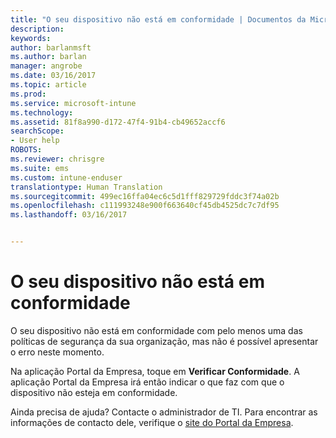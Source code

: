 ```yaml
---
title: "O seu dispositivo não está em conformidade | Documentos da Microsoft"
description: 
keywords: 
author: barlanmsft
ms.author: barlan
manager: angrobe
ms.date: 03/16/2017
ms.topic: article
ms.prod: 
ms.service: microsoft-intune
ms.technology: 
ms.assetid: 81f8a990-d172-47f4-91b4-cb49652accf6
searchScope:
- User help
ROBOTS: 
ms.reviewer: chrisgre
ms.suite: ems
ms.custom: intune-enduser
translationtype: Human Translation
ms.sourcegitcommit: 499ec16ffa04ec6c5d1fff829729fddc3f74a02b
ms.openlocfilehash: c111993248e900f663640cf45db4525dc7c7df95
ms.lasthandoff: 03/16/2017


---
```


# <a name="your-device-is-noncompliant"></a>O seu dispositivo não está em conformidade

O seu dispositivo não está em conformidade com pelo menos uma das políticas de segurança da sua organização, mas não é possível apresentar o erro neste momento.  

Na aplicação Portal da Empresa, toque em **Verificar Conformidade**. A aplicação Portal da Empresa irá então indicar o que faz com que o dispositivo não esteja em conformidade.

Ainda precisa de ajuda? Contacte o administrador de TI. Para encontrar as informações de contacto dele, verifique o [site do Portal da Empresa](http://portal.manage.microsoft.com).

